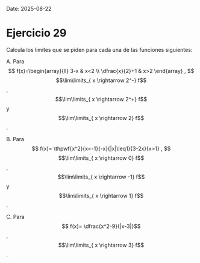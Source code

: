 Date: 2025-08-22

# Ejercicio 29

 
Calcula los límites que se piden para cada una de las funciones siguientes:

A.    Para $$
 f(x)=\begin{array}{ll}
 3-x &  x<2 \\
 \dfrac{x}{2}+1 &  x>2
\end{array} ,
$$$$\lim\limits_{ x \rightarrow  2^-}  f$$ , $$\lim\limits_{ x \rightarrow  2^+}  f$$  y $$\lim\limits_{ x \rightarrow  2}  f$$ .

B.    Para $$
 f(x)= \thpwf{x^2}{x<-1}{-x}{|x|\leq1}{3-2x}{x>1} ,
$$$$\lim\limits_{ x \rightarrow  0}  f$$ , $$\lim\limits_{ x \rightarrow  -1}  f$$  y $$\lim\limits_{ x \rightarrow  1}  f$$ .

C.    Para $$ f(x)= \dfrac{x^2-9}{|x-3|}$$ , $$\lim\limits_{ x \rightarrow  3}  f$$ .

